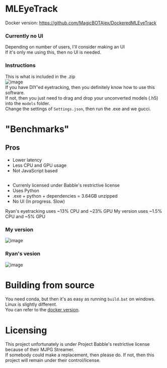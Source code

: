 # MLEyeTrack
Docker version: https://github.com/MagicBOTAlex/DockeredMLEyeTrack

### Currently no UI
Depending on number of users, I'll consider making an UI \
If it's only me using this, then no UI is needed.

### Instructions
This is what is included in the .zip \
![image](https://github.com/user-attachments/assets/511be61c-f02e-433e-bf90-047a95435769) \
If you have DIY'ed eyetracking, then you definitely know how to use this software. \
If not, then you just need to drag and drop your unconverted models (.h5) into the `models` folder. \
Change the settings of `Settings.json`, then run the .exe and we gucci.

# "Benchmarks"
## Pros
- Lower latency
- Less CPU and GPU usage
- Not JavaScript based

##
- Currenly licensed under Babble's restrictive license
- Uses Python
- .exe + python + dependencies = 3.64GB unzipped
- No UI (In progress. Slow)

Ryan's eyetracking uses ~13% CPU and ~23% GPU
My version uses ~1.5% CPU and ~5% GPU

### My version
![image](https://github.com/user-attachments/assets/2a5a465a-223c-4a6c-b35a-6afc56bb51e3)

### Ryan's vesion
![image](https://github.com/user-attachments/assets/260255cf-2490-441d-a89e-070d3733b340)


# Building from source
You need conda, but then it's as easy as running `build.bat` on windows. Linux is slightly different. \
You can refer to the [docker version](https://github.com/MagicBOTAlex/DockeredMLEyeTrack).

# Licensing
This project unfortunately is under Project Babble's restrictive license because of their MJPG Streamer. \
If somebody could make a replacement, then please do. If not, then this project will remain under their control/license.
